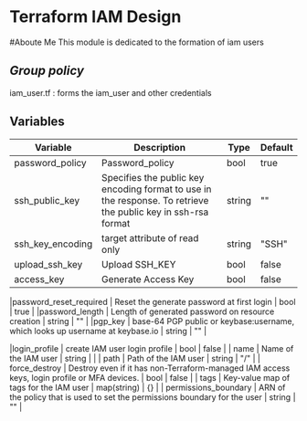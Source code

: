 # Terraform IAM Design

#Aboute Me
This module is dedicated to the formation of iam users

## _Group policy_

iam_user.tf : forms the iam_user and other credentials


## Variables

| Variable | Description | Type | Default |
| --- | --- | --- | --- |
|password_policy|Password_policy | bool | true|
|ssh_public_key | Specifies the public key encoding format to use in the response. To retrieve the public key in ssh-rsa format | string | "" |
|ssh_key_encoding | target attribute of read only | string | "SSH" |
|upload_ssh_key | Upload SSH_KEY | bool | false |
|access_key | Generate Access Key | bool | false |


|password_reset_required | Reset the generate password at first login | bool | true  |
|password_length | Length of generated password on resource creation | string | "" |
|pgp_key | base-64 PGP public or keybase:username, which looks up username at keybase.io | string | "" |



|login_profile | create IAM user login profile | bool | false |
| name | Name of the IAM user | string |  |
| path | Path of the IAM user | string | "/" |
| force_destroy | Destroy even if it has non-Terraform-managed IAM access keys, login profile or MFA devices. | bool | false |
| tags | Key-value map of tags for the IAM user | map(string) | {} |
| permissions_boundary | ARN of the policy that is used to set the permissions boundary for the user | string | "" |
